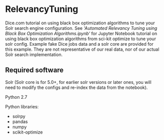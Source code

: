 # RelevancyTuning
Dice.com tutorial on using black box optimization algorithms to tune your Solr search engine configuration.
See _'Automated Relevancy Tuning using Black Box Optimization Algorithms.ipynb'_ for Jupyter Notebook tutorial on using black box optimization algorithms from sci-kit optimize to tune your solr config. Example fake Dice jobs data and a solr core are provided for this example. They are not representative of our real data, nor of our actual Solr search implementation.

## Required software
Solr (Solr core is for 5.0+, for earlier solr versions or later ones, you will need to modify the configs and re-index the data from the notebook).


Python 2.7

Python libraries:
* solrpy
* pandas
* numpy
* scikit-optimize
